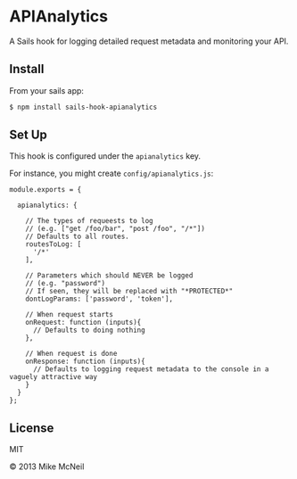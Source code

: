 # APIAnalytics

A Sails hook for logging detailed request metadata and monitoring your API.


## Install

From your sails app:

```bash
$ npm install sails-hook-apianalytics
```


## Set Up

This hook is configured under the `apianalytics` key.

For instance, you might create `config/apianalytics.js`:

```
module.exports = {

  apianalytics: {

    // The types of requeests to log
    // (e.g. ["get /foo/bar", "post /foo", "/*"])
    // Defaults to all routes.
    routesToLog: [
      '/*'
    ],

    // Parameters which should NEVER be logged
    // (e.g. "password")
    // If seen, they will be replaced with "*PROTECTED*"
    dontLogParams: ['password', 'token'],

    // When request starts
    onRequest: function (inputs){
      // Defaults to doing nothing
    },

    // When request is done
    onResponse: function (inputs){
      // Defaults to logging request metadata to the console in a vaguely attractive way
    }
  }
};
```



## License

MIT

&copy; 2013 Mike McNeil
